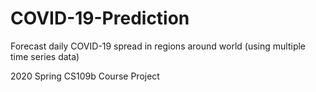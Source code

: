 # COVID-19-Prediction
Forecast daily COVID-19 spread in regions around world (using multiple time series data)

2020 Spring CS109b Course Project
